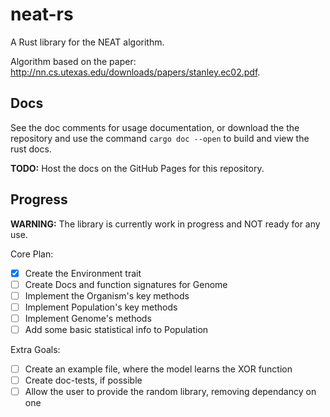 
# neat-rs

A Rust library for the NEAT algorithm.

Algorithm based on the paper:
<http://nn.cs.utexas.edu/downloads/papers/stanley.ec02.pdf>.


## Docs

See the doc comments for usage documentation, or download the the repository and
use the command `cargo doc --open` to build and view the rust docs.

**TODO:** Host the docs on the GitHub Pages for this repository.

## Progress

**WARNING:** The library is currently work in progress and NOT ready for any
use.

Core Plan:
 - [x] Create the Environment trait
 - [ ] Create Docs and function signatures for Genome
 - [ ] Implement the Organism's key methods
 - [ ] Implement Population's key methods
 - [ ] Implement Genome's methods
 - [ ] Add some basic statistical info to Population

Extra Goals:
 - [ ] Create an example file, where the model learns the XOR function
 - [ ] Create doc-tests, if possible
 - [ ] Allow the user to provide the random library, removing dependancy on one

